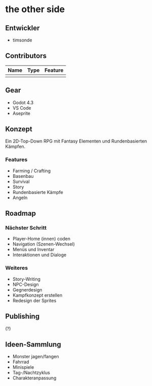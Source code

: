 # the other side

## Entwickler
- timsonde

## Contributors
| Name | Type | Feature |
| ---- | ---- | ------- |
|      |      |         |

## Gear
- Godot 4.3
- VS Code
- Aseprite

## Konzept
Ein 2D-Top-Down RPG mit Fantasy Elementen und Rundenbasierten Kämpfen.

### Features
- Farming / Crafting
- Basenbau
- Survival
- Story
- Rundenbasierte Kämpfe
- Angeln

## Roadmap

### Nächster Schritt
- Player-Home (innen) coden
- Navigation (Szenen-Wechsel)
- Menüs und Inventar
- Interaktionen und Dialoge

### Weiteres
- Story-Writing
- NPC-Design
- Gegnerdesign
- Kampfkonzept erstellen
- Redesign der Sprites

## Publishing

(?)

## Ideen-Sammlung
- Monster jagen/fangen
- Fahrrad
- Minispiele
- Tag-/Nachtzyklus
- Charakteranpassung
